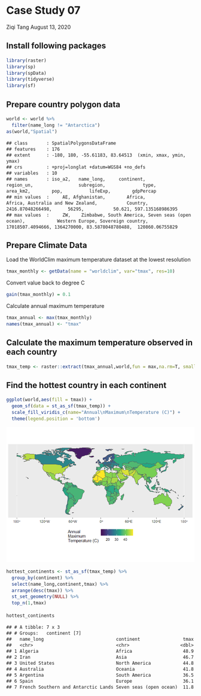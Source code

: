 Case Study 07
================
Ziqi Tang
August 13, 2020

## Install following packages

``` r
library(raster)
library(sp)
library(spData)
library(tidyverse)
library(sf)
```

## Prepare country polygon data

``` r
world <- world %>%
  filter(name_long != "Antarctica")
as(world,"Spatial")
```

    ## class       : SpatialPolygonsDataFrame 
    ## features    : 176 
    ## extent      : -180, 180, -55.61183, 83.64513  (xmin, xmax, ymin, ymax)
    ## crs         : +proj=longlat +datum=WGS84 +no_defs 
    ## variables   : 10
    ## names       : iso_a2,   name_long,     continent,               region_un,                 subregion,              type,         area_km2,        pop,          lifeExp,        gdpPercap 
    ## min values  :     AE, Afghanistan,        Africa,                  Africa, Australia and New Zealand,           Country, 2416.87048266498,      56295,           50.621, 597.135168986395 
    ## max values  :     ZW,    Zimbabwe, South America, Seven seas (open ocean),            Western Europe, Sovereign country, 17018507.4094666, 1364270000, 83.5878048780488,  120860.06755829

## Prepare Climate Data

Load the WorldClim maximum temperature dataset at the lowest resolution

``` r
tmax_monthly <- getData(name = "worldclim", var="tmax", res=10)
```

Convert value back to degree C

``` r
gain(tmax_monthly) = 0.1
```

Calculate annual maximum temperature

``` r
tmax_annual <- max(tmax_monthly)
names(tmax_annual) <- "tmax"
```

## Calculate the maximum temperature observed in each country

``` r
tmax_temp <- raster::extract(tmax_annual,world,fun = max,na.rm=T, small=T,sp=T)
```

## Find the hottest country in each continent

``` r
ggplot(world,aes(fill = tmax)) +
  geom_sf(data = st_as_sf(tmax_temp)) +
  scale_fill_viridis_c(name="Annual\nMaximum\nTemperature (C)") +
  theme(legend.position = 'bottom')
```

![](case_study_07_files/figure-gfm/unnamed-chunk-7-1.png)<!-- -->

``` r
hottest_continents <- st_as_sf(tmax_temp) %>%
  group_by(continent) %>%
  select(name_long,continent,tmax) %>%
  arrange(desc(tmax)) %>%
  st_set_geometry(NULL) %>%
  top_n(1,tmax)

hottest_continents
```

    ## # A tibble: 7 x 3
    ## # Groups:   continent [7]
    ##   name_long                           continent                tmax
    ##   <chr>                               <chr>                   <dbl>
    ## 1 Algeria                             Africa                   48.9
    ## 2 Iran                                Asia                     46.7
    ## 3 United States                       North America            44.8
    ## 4 Australia                           Oceania                  41.8
    ## 5 Argentina                           South America            36.5
    ## 6 Spain                               Europe                   36.1
    ## 7 French Southern and Antarctic Lands Seven seas (open ocean)  11.8
